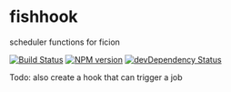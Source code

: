 fishhook
========

scheduler functions for ficion

[![Build Status](https://secure.travis-ci.org/fishin/fishhook.svg)](http://travis-ci.org/fishin/fishhook)
[![NPM version](https://badge.fury.io/js/fishhook.svg)](http://badge.fury.io/js/fishhook)
[![devDependency Status](https://david-dm.org/fishin/fishhook/dev-status.svg)](https://david-dm.org/fishin/fishhook#info=devDependencies)

Todo: also create a hook that can trigger a job
